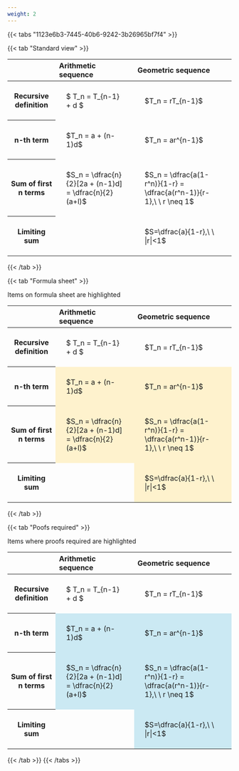 ```yaml
---
weight: 2
---
```


{{< tabs "1123e6b3-7445-40b6-9242-3b26965bf7f4" >}}

{{< tab "Standard view" >}}

<style type="text/css">
#T_6808c th.col_heading {
  text-align: left;
  font-size: 1em;
}
#T_6808c td {
  text-align: left;
  font-size: 1em;
  padding: 1.5em;
}
</style>
<table id="T_6808c">
  <thead>
    <tr>
      <th class="blank level0" >&nbsp;</th>
      <th id="T_6808c_level0_col0" class="col_heading level0 col0" >Arithmetic sequence</th>
      <th id="T_6808c_level0_col1" class="col_heading level0 col1" >Geometric sequence</th>
    </tr>
  </thead>
  <tbody>
    <tr>
      <th id="T_6808c_level0_row0" class="row_heading level0 row0" >Recursive definition</th>
      <td id="T_6808c_row0_col0" class="data row0 col0" >$ T_n = T_{n-1} + d $</td>
      <td id="T_6808c_row0_col1" class="data row0 col1" >$T_n = rT_{n-1}$</td>
    </tr>
    <tr>
      <th id="T_6808c_level0_row1" class="row_heading level0 row1" >n-th term</th>
      <td id="T_6808c_row1_col0" class="data row1 col0" >$T_n = a + (n-1)d$</td>
      <td id="T_6808c_row1_col1" class="data row1 col1" >$T_n = ar^{n-1}$</td>
    </tr>
    <tr>
      <th id="T_6808c_level0_row2" class="row_heading level0 row2" >Sum of first n terms</th>
      <td id="T_6808c_row2_col0" class="data row2 col0" >$S_n = \dfrac{n}{2}[2a + (n-1)d] = \dfrac{n}{2}(a+l)$</td>
      <td id="T_6808c_row2_col1" class="data row2 col1" >$S_n = \dfrac{a(1-r^n)}{1-r} = \dfrac{a(r^n-1)}{r-1},\ \  r \neq 1$</td>
    </tr>
    <tr>
      <th id="T_6808c_level0_row3" class="row_heading level0 row3" >Limiting sum</th>
      <td id="T_6808c_row3_col0" class="data row3 col0" ></td>
      <td id="T_6808c_row3_col1" class="data row3 col1" >$S=\dfrac{a}{1-r},\ \ |r|<1$</td>
    </tr>
  </tbody>
</table>
{{< /tab >}}

{{< tab "Formula sheet" >}}

Items on formula sheet are highlighted 
<br>
<style type="text/css">
#T_3fade th.col_heading {
  text-align: left;
  font-size: 1em;
}
#T_3fade td {
  text-align: left;
  font-size: 1em;
  padding: 1.5em;
}
#T_3fade_row0_col0, #T_3fade_row0_col1, #T_3fade_row3_col0 {
  background-color: rgba(0,0,0,0);
}
#T_3fade_row1_col0, #T_3fade_row1_col1, #T_3fade_row2_col0, #T_3fade_row2_col1, #T_3fade_row3_col1 {
  background-color: rgba(255,194,10, 0.2);
}
</style>
<table id="T_3fade">
  <thead>
    <tr>
      <th class="blank level0" >&nbsp;</th>
      <th id="T_3fade_level0_col0" class="col_heading level0 col0" >Arithmetic sequence</th>
      <th id="T_3fade_level0_col1" class="col_heading level0 col1" >Geometric sequence</th>
    </tr>
  </thead>
  <tbody>
    <tr>
      <th id="T_3fade_level0_row0" class="row_heading level0 row0" >Recursive definition</th>
      <td id="T_3fade_row0_col0" class="data row0 col0" >$ T_n = T_{n-1} + d $</td>
      <td id="T_3fade_row0_col1" class="data row0 col1" >$T_n = rT_{n-1}$</td>
    </tr>
    <tr>
      <th id="T_3fade_level0_row1" class="row_heading level0 row1" >n-th term</th>
      <td id="T_3fade_row1_col0" class="data row1 col0" >$T_n = a + (n-1)d$</td>
      <td id="T_3fade_row1_col1" class="data row1 col1" >$T_n = ar^{n-1}$</td>
    </tr>
    <tr>
      <th id="T_3fade_level0_row2" class="row_heading level0 row2" >Sum of first n terms</th>
      <td id="T_3fade_row2_col0" class="data row2 col0" >$S_n = \dfrac{n}{2}[2a + (n-1)d] = \dfrac{n}{2}(a+l)$</td>
      <td id="T_3fade_row2_col1" class="data row2 col1" >$S_n = \dfrac{a(1-r^n)}{1-r} = \dfrac{a(r^n-1)}{r-1},\ \  r \neq 1$</td>
    </tr>
    <tr>
      <th id="T_3fade_level0_row3" class="row_heading level0 row3" >Limiting sum</th>
      <td id="T_3fade_row3_col0" class="data row3 col0" ></td>
      <td id="T_3fade_row3_col1" class="data row3 col1" >$S=\dfrac{a}{1-r},\ \ |r|<1$</td>
    </tr>
  </tbody>
</table>
{{< /tab >}}

{{< tab "Poofs required" >}}

Items where proofs required are highlighted 
<br>
<style type="text/css">
#T_c4dde th.col_heading {
  text-align: left;
  font-size: 1em;
}
#T_c4dde td {
  text-align: left;
  font-size: 1em;
  padding: 1.5em;
}
#T_c4dde_row0_col0, #T_c4dde_row0_col1, #T_c4dde_row3_col0 {
  background-color: rgba(0,0,0,0);
}
#T_c4dde_row1_col0, #T_c4dde_row1_col1, #T_c4dde_row2_col0, #T_c4dde_row2_col1, #T_c4dde_row3_col1 {
  background-color: rgba(0,150,200, 0.2);
}
</style>
<table id="T_c4dde">
  <thead>
    <tr>
      <th class="blank level0" >&nbsp;</th>
      <th id="T_c4dde_level0_col0" class="col_heading level0 col0" >Arithmetic sequence</th>
      <th id="T_c4dde_level0_col1" class="col_heading level0 col1" >Geometric sequence</th>
    </tr>
  </thead>
  <tbody>
    <tr>
      <th id="T_c4dde_level0_row0" class="row_heading level0 row0" >Recursive definition</th>
      <td id="T_c4dde_row0_col0" class="data row0 col0" >$ T_n = T_{n-1} + d $</td>
      <td id="T_c4dde_row0_col1" class="data row0 col1" >$T_n = rT_{n-1}$</td>
    </tr>
    <tr>
      <th id="T_c4dde_level0_row1" class="row_heading level0 row1" >n-th term</th>
      <td id="T_c4dde_row1_col0" class="data row1 col0" >$T_n = a + (n-1)d$</td>
      <td id="T_c4dde_row1_col1" class="data row1 col1" >$T_n = ar^{n-1}$</td>
    </tr>
    <tr>
      <th id="T_c4dde_level0_row2" class="row_heading level0 row2" >Sum of first n terms</th>
      <td id="T_c4dde_row2_col0" class="data row2 col0" >$S_n = \dfrac{n}{2}[2a + (n-1)d] = \dfrac{n}{2}(a+l)$</td>
      <td id="T_c4dde_row2_col1" class="data row2 col1" >$S_n = \dfrac{a(1-r^n)}{1-r} = \dfrac{a(r^n-1)}{r-1},\ \  r \neq 1$</td>
    </tr>
    <tr>
      <th id="T_c4dde_level0_row3" class="row_heading level0 row3" >Limiting sum</th>
      <td id="T_c4dde_row3_col0" class="data row3 col0" ></td>
      <td id="T_c4dde_row3_col1" class="data row3 col1" >$S=\dfrac{a}{1-r},\ \ |r|<1$</td>
    </tr>
  </tbody>
</table>
{{< /tab >}}
{{< /tabs >}}